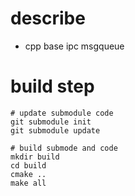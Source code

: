 # describe

- cpp base ipc msgqueue 

# build step

```
# update submodule code
git submodule init 
git submodule update

# build submode and code 
mkdir build
cd build
cmake ..
make all
```